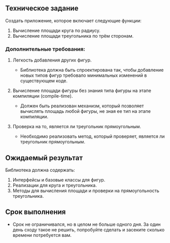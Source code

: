 ## Техническое задание

Создать приложение, которое включает следующие функции:

1. Вычисление площади круга по радиусу.
2. Вычисление площади треугольника по трём сторонам.

### Дополнительные требования:

1. Легкость добавления других фигур.
   - Библиотека должна быть спроектирована так, чтобы добавление новых типов фигур требовало минимальных изменений в существующем коде.

2. Вычисление площади фигуры без знания типа фигуры на этапе компиляции (compile-time).
   - Должен быть реализован механизм, который позволяет вычислять площадь любой фигуры, не зная ее тип на этапе компиляции.

3. Проверка на то, является ли треугольник прямоугольным.
   - Необходимо реализовать метод, который проверяет, является ли треугольник прямоугольным.

## Ожидаемый результат

Библиотека должна содержать:

1. Интерфейсы и базовые классы для фигур.
2. Реализации для круга и треугольника.
3. Методы для вычисления площади и проверки на прямоугольность треугольника.

## Срок выполнения

- Срок не ограничивался, но в целом не больше одного дня. За один день сходу такое не решить, попробуйте сделать и засеките сколько времени потребуется вам.
